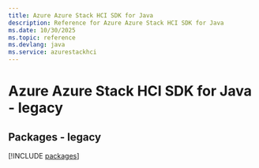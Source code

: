 ```yaml
---
title: Azure Azure Stack HCI SDK for Java
description: Reference for Azure Azure Stack HCI SDK for Java
ms.date: 10/30/2025
ms.topic: reference
ms.devlang: java
ms.service: azurestackhci
---
```

# Azure Azure Stack HCI SDK for Java - legacy
## Packages - legacy
[!INCLUDE [packages](azure-stack-hci-index.md)]